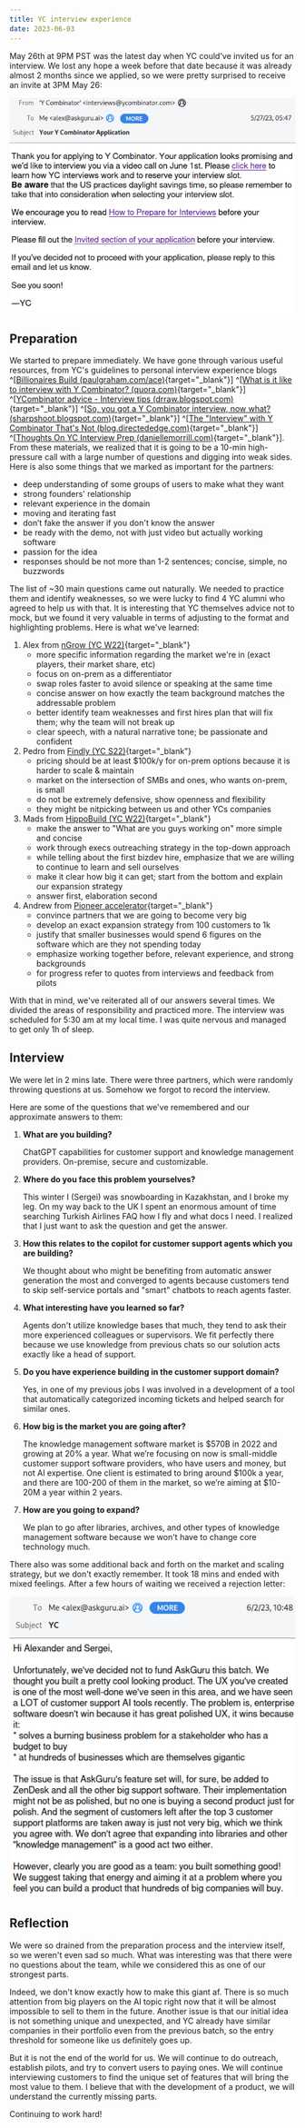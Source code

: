 ```yaml
---
title: YC interview experience
date: 2023-06-03
---
```


May 26th at 9PM PST was the latest day when YC could've invited us for an interview.
We lost any hope a week before that date because it was already almost 2 months since we applied, so we were pretty surprised to receive an invite at 3PM May 26:

![](./images/yc-interview-s23-invite.png)

## Preparation

We started to prepare immediately. We have gone through various useful resources, from YC's guidelines to personal interview experience blogs ^[[Billionaires Build (paulgraham.com/ace)](http://paulgraham.com/ace.html){target="\_blank"}] ^[[What is it like to interview with Y Combinator? (quora.com)](http://www.quora.com/What-is-it-like-to-interview-with-Y-Combinator){target="\_blank"}] ^[[YCombinator advice - Interview tips (drraw.blogspot.com)](http://drraw.blogspot.com/2007/04/ycombinator-advice-interview-tips.html){target="\_blank"}] ^[[So, you got a Y Combinator interview, now what? (sharpshoot.blogspot.com)](http://sharpshoot.blogspot.com/2009/04/so-you-got-y-combinator-interview-now.html){target="\_blank"}] ^[[The "Interview" with Y Combinator That's Not (blog.directededge.com)](http://blog.directededge.com/2009/11/05/the-interview-with-y-combinator-thats-not/){target="\_blank"}] ^[[Thoughts On YC Interview Prep (daniellemorrill.com)](http://www.daniellemorrill.com/2013/04/thoughts-on-yc-interview-prep/){target="\_blank"}].
From these materials, we realized that it is going to be a 10-min high-pressure call with a large number of questions and digging into weak sides. Here is also some things that we marked as important for the partners:

- deep understanding of some groups of users to make what they want
- strong founders' relationship
- relevant experience in the domain
- moving and iterating fast
- don’t fake the answer if you don't know the answer
- be ready with the demo, not with just video but actually working software
- passion for the idea
- responses should be not more than 1-2 sentences; concise, simple, no buzzwords

The list of ~30 main questions came out naturally. We needed to practice them and identify weaknesses, so we were lucky to find 4 YC alumni who agreed to help us with that. It is interesting that YC themselves advice not to mock, but we found it very valuable in terms of adjusting to the format and highlighting problems. Here is what we've learned:

1. Alex from [nGrow (YC W22)](https://ngrow.ai){target="\_blank"}
   - more specific information regarding the market we're in (exact players, their market share, etc)
   - focus on on-prem as a differentiator
   - swap roles faster to avoid silence or speaking at the same time
   - concise answer on how exactly the team background matches the addressable problem
   - better identify team weaknesses and first hires plan that will fix them; why the team will not break up
   - clear speech, with a natural narrative tone; be passionate and confident
2. Pedro from [Findly (YC S22)](https://findly.ai){target="\_blank"}
   - pricing should be at least $100k/y for on-prem options because it is harder to scale & maintain
   - market on the intersection of SMBs and ones, who wants on-prem, is small
   - do not be extremely defensive, show openness and flexibility
   - they might be nitpicking between us and other YCs companies
3. Mads from [HippoBuild (YC W22)](https://www.hippo.build/){target="\_blank"}
   - make the answer to "What are you guys working on" more simple and concise
   - work through execs outreaching strategy in the top-down approach
   - while telling about the first bizdev hire, emphasize that we are willing to continue to learn and sell ourselves
   - make it clear how big it can get; start from the bottom and explain our expansion strategy
   - answer first, elaboration second
4. Andrew from [Pioneer accelerator](https://pioneer.app/){target="\_blank"}
   - convince partners that we are going to become very big
   - develop an exact expansion strategy from 100 customers to 1k
   - justify that smaller businesses would spend 6 figures on the software which are they not spending today
   - emphasize working together before, relevant experience, and strong backgrounds
   - for progress refer to quotes from interviews and feedback from pilots

With that in mind, we've reiterated all of our answers several times.
We divided the areas of responsibility and practiced more.
The interview was scheduled for 5:30 am at my local time.
I was quite nervous and managed to get only 1h of sleep.

## Interview

We were let in 2 mins late. There were three partners, which were randomly throwing questions at us. Somehow we forgot to record the interview.

Here are some of the questions that we've remembered and our approximate answers to them:

1. **What are you building?**

   ChatGPT capabilities for customer support and knowledge management providers. On-premise, secure and customizable.

2. **Where do you face this problem yourselves?**

   This winter I (Sergei) was snowboarding in Kazakhstan, and I broke my leg. On my way back to the UK I spent an enormous amount of time searching Turkish Airlines FAQ how I fly and what docs I need. I realized that I just want to ask the question and get the answer.

3. **How this relates to the copilot for customer support agents which you are building?**

   We thought about who might be benefiting from automatic answer generation the most and converged to agents because customers tend to skip self-service portals and "smart" chatbots to reach agents faster.

4. **What interesting have you learned so far?**

   Agents don't utilize knowledge bases that much, they tend to ask their more experienced colleagues or supervisors. We fit perfectly there because we use knowledge from previous chats so our solution acts exactly like a head of support.

5. **Do you have experience building in the customer support domain?**

   Yes, in one of my previous jobs I was involved in a development of a tool that automatically categorized incoming tickets and helped search for similar ones.

6. **How big is the market you are going after?**

   The knowledge management software market is $570B in 2022 and growing at 20% a year. What we’re focusing on now is small-middle customer support software providers, who have users and money, but not AI expertise. One client is estimated to bring around $100k a year, and there are 100-200 of them in the market, so we’re aiming at $10-20M a year within 2 years.

7. **How are you going to expand?**

   We plan to go after libraries, archives, and other types of knowledge management software because we won't have to change core technology much.

There also was some additional back and forth on the market and scaling strategy, but we don't exactly remember. It took 18 mins and ended with mixed feelings. After a few hours of waiting we received a rejection letter:

![](./images/yc-interview-s23-reject.png)

## Reflection

We were so drained from the preparation process and the interview itself, so we weren't even sad so much. What was interesting was that there were no questions about the team, while we considered this as one of our strongest parts.

Indeed, we don't know exactly how to make this giant af. There is so much attention from big players on the AI topic right now that it will be almost impossible to sell to them in the future. Another issue is that our initial idea is not something unique and unexpected, and YC already have similar companies in their portfolio even from the previous batch, so the entry threshold for someone like us definitely goes up.

But it is not the end of the world for us. We will continue to do outreach, establish pilots, and try to convert users to paying ones. We will continue interviewing customers to find the unique set of features that will bring the most value to them. I believe that with the development of a product, we will understand the currently missing parts.

Continuing to work hard!
